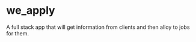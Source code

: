 # we_apply

A full stack app that will get information from clients and then alloy to jobs for them.

